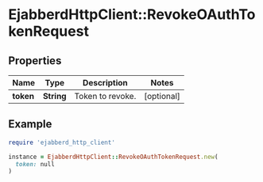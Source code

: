 # EjabberdHttpClient::RevokeOAuthTokenRequest

## Properties

| Name | Type | Description | Notes |
| ---- | ---- | ----------- | ----- |
| **token** | **String** | Token to revoke. | [optional] |

## Example

```ruby
require 'ejabberd_http_client'

instance = EjabberdHttpClient::RevokeOAuthTokenRequest.new(
  token: null
)
```


